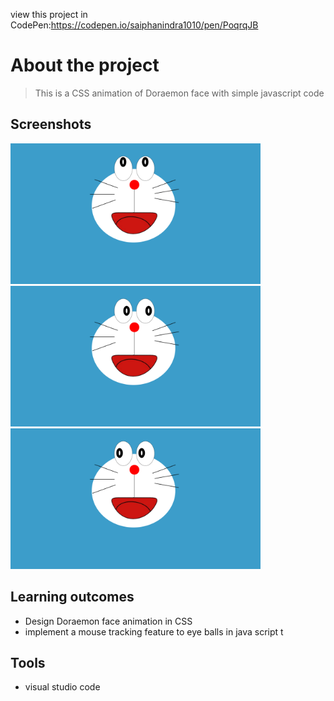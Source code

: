 view this project in CodePen:https://codepen.io/saiphanindra1010/pen/PoqrqJB
# About the project    
> This is a CSS animation of Doraemon face with simple javascript code
## Screenshots
>                                 
 <img src="sample images/top.png" width ="400">      <img src="sample images/right.png" width ="400">
    <img src="sample images/left.png" width ="400">
## Learning outcomes

- Design Doraemon face animation in CSS
- implement a mouse tracking feature to eye balls in java script t

## Tools

-  visual studio code
